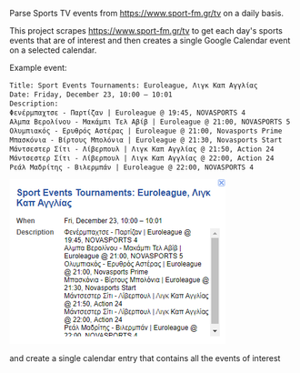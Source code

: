 Parse Sports TV events from https://www.sport-fm.gr/tv on a daily basis.

This project scrapes https://www.sport-fm.gr/tv to get each day's sports events that are of interest and then creates a single Google Calendar event on a selected calendar.

Example event:

    Title: Sport Events Tournaments: Euroleague, Λιγκ Καπ Αγγλίας
    Date: Friday, December 23, 10:00 – 10:01
    Description: 
    Φενέρμπαχτσε - Παρτίζαν | Euroleague @ 19:45, NOVASPORTS 4
    Αλμπα Βερολίνου - Μακάμπι Τελ Αβίβ | Euroleague @ 21:00, NOVASPORTS 5
    Ολυμπιακός - Ερυθρός Αστέρας | Euroleague @ 21:00, Novasports Prime
    Μπασκόνια - Βίρτους Μπολόνια | Euroleague @ 21:30, Novasports Start
    Μάντσεστερ Σίτι - Λίβερπουλ | Λιγκ Καπ Αγγλίας @ 21:50, Action 24
    Μάντσεστερ Σίτι - Λίβερπουλ | Λιγκ Καπ Αγγλίας @ 22:00, Action 24
    Ρεάλ Μαδρίτης - Βιλερμπάν | Euroleague @ 22:00, NOVASPORTS 4


![Alt text](example_event.PNG "Google Calendar sample event")

and create a single calendar entry that contains all the events of interest 